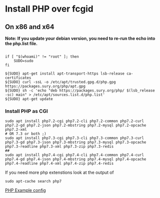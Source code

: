 <h1>Install PHP over fcgid</h1>

<h2>On x86 and x64</h2>



**Note: If you update your debian version, you need to re-run the  echo into the php.list file.**

```

if [ "$(whoami)" != "root" ]; then
    SUDO=sudo
fi

${SUDO} apt-get install apt-transport-https lsb-release ca-certificates
${SUDO} curl -ssL -o /etc/apt/trusted.gpg.d/php.gpg https://packages.sury.org/php/apt.gpg
${SUDO} sh -c 'echo "deb https://packages.sury.org/php/ $(lsb_release -sc) main" > /etc/apt/sources.list.d/php.list'
${SUDO} apt-get update

```
<h3>Install PHP as CGI</h3>

```
sudo apt install php7.2-cgi php7.2-cli php7.2-common php7.2-curl php7.2-gd php7.2-json php7.2-mbstring php7.2-mysql php7.2-opcache php7.2-xml
# OR 7.3 or both ;)
sudo apt install php7.3-cgi php7.3-cli php7.3-common php7.3-curl php7.3-gd php7.3-json php7.3-mbstring php7.3-mysql php7.3-opcache php7.3-readline php7.3-xml php7.3-zip php7.3-redis
##
sudo apt install php7.4-cgi php7.4-cli php7.4-common php7.4-curl php7.4-gd php7.4-json php7.4-mbstring php7.4-mysql php7.4-opcache php7.4-readline php7.4-xml php7.4-zip php7.4-redis
```

If you need more php extenstions look at the output of 

```
sudo apt-cache search php7
```


[PHP Example config](php7_example.conf)
